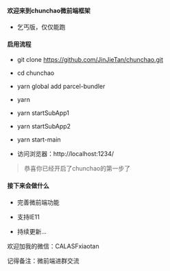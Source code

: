 #### 欢迎来到chunchao微前端框架

* 乞丐版，仅仅能跑

#### 启用流程

* git clone https://github.com/JinJieTan/chunchao.git

* cd chunchao 

* yarn global add parcel-bundler

* yarn 

* yarn startSubApp1

* yarn startSubApp2 

* yarn start-main

* 访问浏览器：http://localhost:1234/

> 恭喜你已经开启了chunchao的第一步了

#### 接下来会做什么

* 完善微前端功能

* 支持IE11

* 持续更新...

欢迎加我的微信：CALASFxiaotan  

记得备注：微前端进群交流
